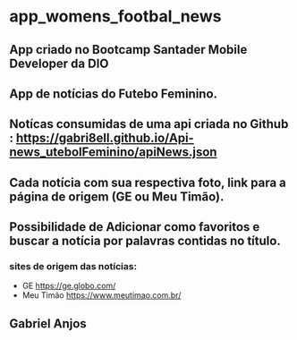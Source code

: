 # app_womens_footbal_news
## App criado no Bootcamp Santader Mobile Developer da DIO
## App de notícias do Futebo Feminino.
## Notícas consumidas de uma api criada no Github : https://gabri8ell.github.io/Api-news_utebolFeminino/apiNews.json
## Cada notícia com sua respectiva foto, link para a página de origem (GE ou Meu Timão).
## Possibilidade de Adicionar como favoritos e buscar a notícia por palavras contidas no título.
### sites de origem das notícias:
* GE https://ge.globo.com/
* Meu Timão https://www.meutimao.com.br/
## Gabriel Anjos 
